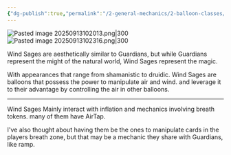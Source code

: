 ```yaml
---
{"dg-publish":true,"permalink":"/2-general-mechanics/2-balloon-classes/4-about-wind-sages/"}
---
```


![Pasted image 20250913102013.png|300](/img/user/Images/Pasted%20image%2020250913102013.png)![Pasted image 20250913102316.png|300](/img/user/Images/Pasted%20image%2020250913102316.png)

Wind Sages are aesthetically similar to Guardians, but while Guardians represent the might of the natural world, Wind Sages represent the magic.

With appearances that range from shamanistic to druidic. Wind Sages are balloons that possess the power to manipulate air and wind. and leverage it to their advantage by controlling the air in other balloons.

---

Wind Sages Mainly interact with inflation and mechanics involving breath tokens. many of them have AirTap.

I've also thought about having them be the ones to manipulate cards in the players breath zone, but that may be a mechanic they share with Guardians, like ramp.